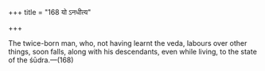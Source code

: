 +++
title = "168 यो ऽनधीत्य"

+++

The twice-born man, who, not having learnt the veda, labours over other things, soon falls, along with his descendants, even while living, to the state of the śūdra.—(168)